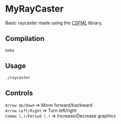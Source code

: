 # MyRayCaster

Basic raycaster made using the [CSFML](https://github.com/SFML/CSFML) library.

## Compilation

```shell
make
```

## Usage

```shell
./raycaster
```

## Controls

`Arrow Up/Down` => Move forward/backward \
`Arrow Left/Right` => Turn left/right \
`Comma (,)/Period (.)` => Increase/Decrease graphics
